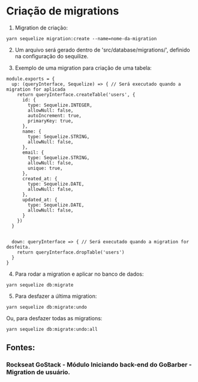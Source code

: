 # Criação de migrations

1. Migration de criação:
```
yarn sequelize migration:create --name=nome-da-migration
```

2. Um arquivo será gerado dentro de 'src/database/migrations/', definido na configuração do sequilize.

3. Exemplo de uma migration para criação de uma tabela:
```
module.exports = {
  up: (queryInterface, Sequelize) => { // Será executado quando a migration for aplicada
    return queryInterface.createTable('users', {
      id: {
        type: Sequelize.INTEGER,
        allowNull: false,
        autoIncrement: true,
        primaryKey: true,
      },
      name: {
        type: Sequelize.STRING,
        allowNull: false,
      },
      email: {
        type: Sequelize.STRING,
        allowNull: false,
        unique: true,
      },
      created_at: {
        type: Sequelize.DATE,
        allowNull: false,
      },
      updated_at: {
        type: Sequelize.DATE,
        allowNull: false,
      }
    })
  }


  down: queryInterface => { // Será executado quando a migration for desfeita.
    return queryInterface.dropTable('users')
  }
}
```

4. Para rodar a migration e aplicar no banco de dados:
```
yarn sequelize db:migrate
```

5. Para desfazer a última migration:
```
yarn sequelize db:migrate:undo
```
Ou, para desfazer todas as migrations:

```
yarn sequelize db:migrate:undo:all
```

## Fontes: 
### Rockseat GoStack - Módulo Iniciando back-end do GoBarber - Migration de usuário. 